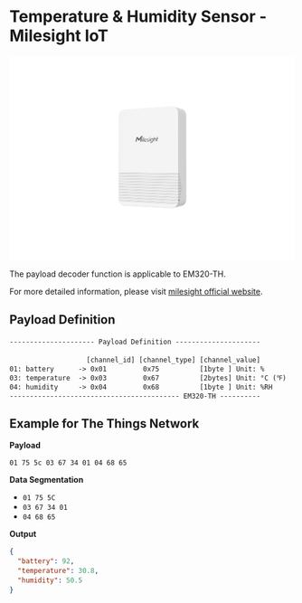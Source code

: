 # Temperature & Humidity Sensor - Milesight IoT

![EM320-TH](EM320-TH.png)

The payload decoder function is applicable to EM320-TH.

For more detailed information, please visit [milesight official website](https://www.milesight-iot.com).

## Payload Definition

```
--------------------- Payload Definition ---------------------

                   [channel_id] [channel_type] [channel_value]
01: battery      -> 0x01         0x75          [1byte ] Unit: %
03: temperature  -> 0x03         0x67          [2bytes] Unit: °C (℉)
04: humidity     -> 0x04         0x68          [1byte ] Unit: %RH
------------------------------------------ EM320-TH ----------
```

## Example for The Things Network

**Payload**

```
01 75 5c 03 67 34 01 04 68 65
```

**Data Segmentation**

- `01 75 5C`
- `03 67 34 01`
- `04 68 65`

**Output**

```json
{
  "battery": 92,
  "temperature": 30.8,
  "humidity": 50.5
}
```
